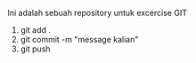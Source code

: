 Ini adalah sebuah repository untuk excercise GIT

1. git add .
2. git commit -m "message kalian"
3. git push